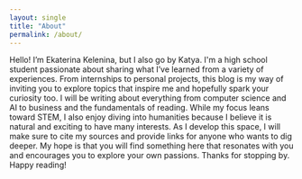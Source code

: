 ```yaml
---
layout: single
title: "About"
permalink: /about/
---
```


Hello! I’m Ekaterina Kelenina, but I also go by Katya. I'm a high school student passionate about sharing what I’ve learned from a variety of experiences. From internships to personal projects, this blog is my way of inviting you to explore topics that inspire me and hopefully spark your curiosity too. I will be writing about everything from computer science and AI to business and the fundamentals of reading. While my focus leans toward STEM, I also enjoy diving into humanities because I believe it is natural and exciting to have many interests. As I develop this space, I will make sure to cite my sources and provide links for anyone who wants to dig deeper. My hope is that you will find something here that resonates with you and encourages you to explore your own passions. Thanks for stopping by. Happy reading!
